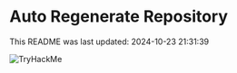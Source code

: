 # Auto Regenerate Repository

This README was last updated: 2024-10-23 21:31:39

 ![TryHackMe](https://tryhackme.com/badge/533634)